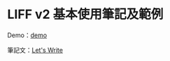 # LIFF v2 基本使用筆記及範例

Demo：[demo](https://letswritetw.page.link/liff-demo)

筆記文：[Let's Write](https://letswrite.tw/liff-init/)
